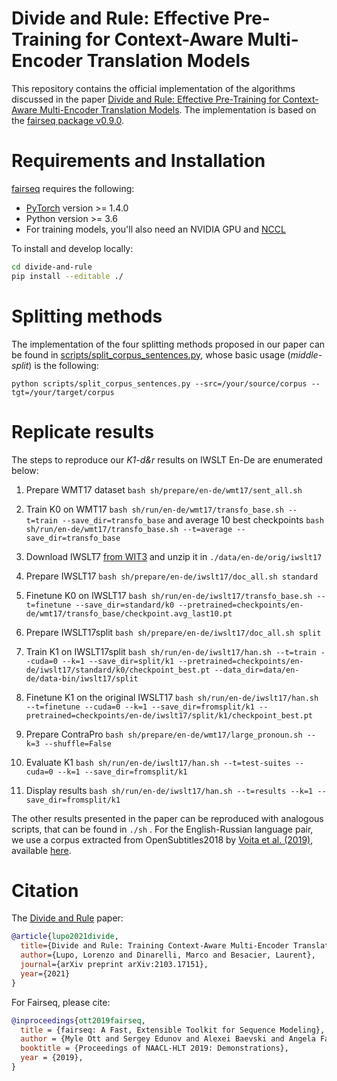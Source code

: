 # Divide and Rule: Effective Pre-Training for Context-Aware Multi-Encoder Translation Models

This repository contains the official implementation of the algorithms discussed in the paper [Divide and Rule: Effective Pre-Training for Context-Aware Multi-Encoder Translation Models](https://arxiv.org/abs/2103.17151). The implementation is based on the [fairseq package v0.9.0](https://github.com/pytorch/fairseq/tree/v0.9.0).

# Requirements and Installation

[fairseq](https://github.com/pytorch/fairseq) requires the following:

* [PyTorch](http://pytorch.org/) version >= 1.4.0
* Python version >= 3.6
* For training models, you'll also need an NVIDIA GPU and [NCCL](https://github.com/NVIDIA/nccl)

To install and develop locally:
```bash
cd divide-and-rule
pip install --editable ./
```

# Splitting methods

The implementation of the four splitting methods proposed in our paper can be found in [scripts/split_corpus_sentences.py](scripts/split_corpus_sentences), whose basic usage (*middle-split*) is the following:

```
python scripts/split_corpus_sentences.py --src=/your/source/corpus --tgt=/your/target/corpus
```

# Replicate results

The steps to reproduce our _K1-d&r_ results on IWSLT En-De are enumerated below:

1. Prepare WMT17 dataset `bash sh/prepare/en-de/wmt17/sent_all.sh`

2. Train K0 on WMT17 `bash sh/run/en-de/wmt17/transfo_base.sh --t=train --save_dir=transfo_base` and average 10 best checkpoints `bash sh/run/en-de/wmt17/transfo_base.sh --t=average --save_dir=transfo_base`

3. Download IWSLT7 [from WIT3](https://wit3.fbk.eu/2017-01) and unzip it in `./data/en-de/orig/iwslt17`

4. Prepare IWSLT17 `bash sh/prepare/en-de/iwslt17/doc_all.sh standard`

5. Finetune K0 on IWSLT17 `bash sh/run/en-de/iwslt17/transfo_base.sh --t=finetune --save_dir=standard/k0 --pretrained=checkpoints/en-de/wmt17/transfo_base/checkpoint.avg_last10.pt`

6. Prepare IWSLT17split `bash sh/prepare/en-de/iwslt17/doc_all.sh split`

7. Train K1 on IWSLT17split `bash sh/run/en-de/iwslt17/han.sh --t=train --cuda=0 --k=1 --save_dir=split/k1 --pretrained=checkpoints/en-de/iwslt17/standard/k0/checkpoint_best.pt --data_dir=data/en-de/data-bin/iwslt17/split`

8. Finetune K1 on the original IWSLT17 `bash sh/run/en-de/iwslt17/han.sh --t=finetune --cuda=0 --k=1 --save_dir=fromsplit/k1 --pretrained=checkpoints/en-de/iwslt17/split/k1/checkpoint_best.pt`

9. Prepare ContraPro `bash sh/prepare/en-de/wmt17/large_pronoun.sh --k=3 --shuffle=False`

10. Evaluate K1 `bash sh/run/en-de/iwslt17/han.sh --t=test-suites --cuda=0 --k=1 --save_dir=fromsplit/k1`

11. Display results `bash sh/run/en-de/iwslt17/han.sh --t=results --k=1 --save_dir=fromsplit/k1`

The other results presented in the paper can be reproduced with analogous scripts, that can be found in `./sh` .
For the English-Russian language pair, we use a corpus extracted from OpenSubtitles2018 by [Voita et al. (2019)](https://www.aclweb.org/anthology/P19-1116/), available [here](https://github.com/lena-voita/good-translation-wrong-in-context#training-data).

# Citation

The [Divide and Rule](https://arxiv.org/abs/2103.17151) paper:
```bibtex
@article{lupo2021divide,
  title={Divide and Rule: Training Context-Aware Multi-Encoder Translation Models with Little Resources},
  author={Lupo, Lorenzo and Dinarelli, Marco and Besacier, Laurent},
  journal={arXiv preprint arXiv:2103.17151},
  year={2021}
}
```

For Fairseq, please cite:

```bibtex
@inproceedings{ott2019fairseq,
  title = {fairseq: A Fast, Extensible Toolkit for Sequence Modeling},
  author = {Myle Ott and Sergey Edunov and Alexei Baevski and Angela Fan and Sam Gross and Nathan Ng and David Grangier and Michael Auli},
  booktitle = {Proceedings of NAACL-HLT 2019: Demonstrations},
  year = {2019},
}
```
